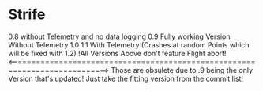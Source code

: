 # Strife
0.8 without Telemetry and no data logging
0.9 Fully working Version Without Telemetry
1.0 <Skipped>
1.1 With Telemetry (Crashes at random Points which will be fixed with 1.2) 
!All Versions Above don't feature Flight abort!
<============================================================================>
  Those are obsulete due to .9 being the only Version that's updated! Just take the fitting version from the commit list!
